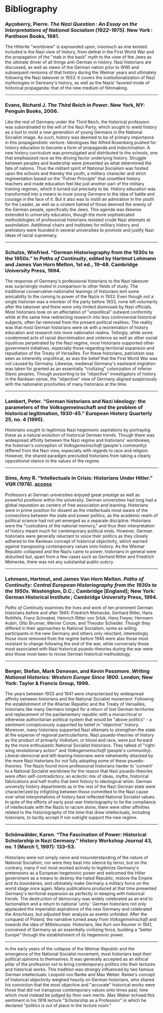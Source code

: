 # Bibliography
### Ayçoberry, Pierre. *The Nazi Question : An Essay on the Interpretations of National Socialism (1922-1975)*. New York : Pantheon Books, 1981.

The Hitlerite "worldview" is expounded upon, insomuch as one existed. Included is the Nazi view of history, from defeat in the First World War and the propagation of the "stab in the back" myth to the view of the Jews as the ultimate driver of all things anti-German in history. Nazi historians are discussed, as well as views of the German nation prior to WWI and subsequent revisions of that history during the Weimar years and ultimately following the Nazi takeover in 1933. It covers the institutionalization of Nazi mythologies in Germany's history, as well as the Nazis' favored mode of historical propaganda: that of the new medium of filmmaking.

---
### Evans, Richard J. *The Third Reich in Power*. New York, NY: Penguin Books, 2006. 

Like the rest of Germany under the Third Reich, the historical profession was subordinated to the will of the Nazi Party, which sought to wield history as a tool to mold a new generation of young Germans in the National Socialist image. As such, history was deemed to be of primary importance in this propagandistic venture. Ideologues like Alfred Rosenberg pushed for history education to become a form of propaganda and indoctrination. A new history curriculum was promulgated and distributed to the schools, one that emphasized race as the driving factor underlying history. Struggle between peoples and leadership were presented as what determined the fate of nations. Thus the militant spirit of National Socialism was foisted upon the schools and thereby the youth, a military character and strict regimentation based on the "Fuhrer Principle" that unsettled history teachers and made education feel like just another part of the military training regimen, which it turned out precisely to be. History education was transformed into a means to inure young Germans to the idea of battle and courage in the face of it. But it also was to instill an admiration in the youth for the Leader, as well as a virulent hatred of those deemed the enemy of the German people, specifically the Jews. This agenda was likewise extended to university education, though the more sophisticated methodologies of professional historians resisted crude Nazi attempts at assimilation. Additional chairs and institutes for military history and prehistory were founded in several universities to promote and justify Nazi ideas of racial supremacy.

---
### Schulze, Winfried. “German Historiography from the 1930s to the 1950s.” In *Paths of Continuity*, edited by Hartmut Lehmann and James Van Horn Melton, 1st ed., 19–48. Cambridge University Press, 1994.

The response of Germany's professional historians to the Nazi takeover was surprisingly muted in comparison to other fields of study. The traditional conservative-nationalist leanings of historians lent some amicability to the coming to power of the Nazis in 1933. Even though not a single historian was a member of the party before 1933, none left voluntarily after the takeover and there were only limited dismissals by Nazi officials. Most historians took on an affectation of "unpolitical" outward conformity while at the same time redirecting research into less controversial historical subjects, often far-removed from the present political realities. The reality was that most German historians were ok with a reorientation of history education and research into more nationalist realms. Tellingly, while some condemned acts of racial discrimination and violence as well as other social injustices perpetrated by the Nazi regime, most historians supported other government initiatives, especially those regarding territorial expansion and repudiation of the Treaty of Versailles. For these historians, patriotism was seen as inherently unpolitical, as was the belief that the First World War was not caused by Germany. Likewise, medieval Germany's eastward migration was taken for granted as an essentially "civilizing" colonization of inferior Slavic peoples. Though purporting to be "objective" investigators of history in the Rankean sense, the "objective" view of Germany aligned suspiciously with the nationalist proclivities of many historians at the time.

---
### Lambert, Peter. “German historians and Nazi ideology: the parameters of the Volksgemeinschaft and the problem of historical legitimation, 1930-45.” European History Quarterly 25, no. 4 (1995).

Historians sought to legitimize Nazi hegemonic aspirations by portraying these as a natural evolution of historical German trends. Though there was widespread affinity between the Nazi regime and historians' worldviews, the historian's conception of *Volksgemeinschaft* (people's community) differed from the Nazi view, especially with regards to race and religion. However, the shared paradigm precluded historians from taking a clearly oppositional stance to the values of the regime.

---
### Sims, Amy R. “Intellectuals In Crisis: Historians Under Hitler.” VQR (1978). [access](https://www.vqronline.org/essay/intellectuals-crisis-historians-under-hitler)

Professors at German universities enjoyed great prestige as well as powerful positions within the university. German universities had long had a global reputation as centers of free association and learning. Historians were in prime position for dissent as the intellectuals most aware of the connections between the state and power politics, as the academic realm of political science had not yet emerged as a separate discipline. Historians were the "custodians of the national memory," and thus their interpretation of history meant much for contemporary political ends. However, German historians were generally reluctant to voice their politics as they closely adhered to the Rankean concept of historical objectivity, which warned against transposing contemporary values onto history. As the Wiemar Republic collapsed and the Nazis came to power, historians in general were disturbed but, apart from a few cases such as Gerhard Ritter and Friedrich Meinecke, there was not any substantial public outcry.

---
### Lehmann, Hartmut, and James Van Horn Melton. *Paths of Continuity: Central European Historiography from the 1930s to the 1950s*. Washington, D.C.; Cambridge [England]; New York: German Historical Institute ; Cambridge University Press, 1994.

*Paths of Continuity* examines the lives and work of ten prominent German historians before and after 1945: Friedrich Meinecke, Gerhard Ritter, Hans Rothfels, Franz Schnabel, Heinrich Ritter von Srbik, Hans Freyer, Hermann Aubin, Otto Brunner, Werner Conze, and Theodor Schieder. Though they differed in their approaches to National Socialism, some as willing participants in the new Germany and others only reluctant, interestingly those most removed from the regime before 1945 were also those most resistant to change following the end of the war, while conversely those most associated with Nazi historical psuedo-theories during the war were also those most keen to revise German historical methodology.

---
### Berger, Stefan, Mark Donovan, and Kevin Passmore. *Writing National Histories: Western Europe Since 1800*. London; New York: Taylor & Francis Group, 1999.

The years between 1933 and 1941 were characterized by widespread affinity between historians and the National Socialist movement. Following the establishment of the Wiemar Republic and the Treaty of Versailles, historians like many Germans longed for a return of lost German territories and replacement of the parliamentary republic with a monarchical or otherwise authoritarian political system that would be "above politics" - a sentiment conspicuously supported by belief in "objective" history. Moreover, many historians supported Nazi attempts to strengthen the state at the expense of regional particularlisms. Nazi psuedo-theories of history as the product of primarily *Volkstum*, or blood and race, were put forward by the more enthusiastic National Socialist historians. They talked of "right-wing revolutionary action" and *Volksgemeinschaft* (people's community). Liberal-democrat and left-leaning historians were vehemently attacked by the more Nazi historians for not fully adopting some of these psuedo-theories. The Nazis found more professional historians harder to 'convert' to a National Socialist worldview for the reason that Nazi psuedo-theories were often self-contradictory, an eclectic mix of ideas, myths, historical fabrications and half-truths that bent history to ideological whim. German university history departments as in the rest of the Nazi German state were characterized by infighting between those committed to the Nazi cause over what interpretations of history best reflected National Socialist values. In spite of the efforts of early post-war historiography to tie the compliance of intellectuals with the Nazis to racism alone, there were other affinities related to the historiography of the time that drew intellectuals, including historians, to tacitly accept if not outright support the new regime.

---
### Schönwälder, Karen. “The Fascination of Power: Historical Scholarship in Nazi Germany.” History Workshop Journal 43, no. 1 (March 1, 1997): 133–53.

Historians were not simply naive and misunderstanding of the nature of National Socialism, nor were they beat into silence by terror, but on the contrary, many if not most worked actively to legitimize Germany's pretensions as a European hegemonic power and welcomed the Hitler government as a means to destroy the hated Republic, restore the Empire and its boundaries, and ultimately make Germany a military force on the world stage once again. Many publications produced at that time presented Germany's territorial expansion as perfectly in-keeping with historical trends. The destruction of democracy was widely celebrated as an end to factionalism and a return to national 'unity.' German historians not only applauded the imperialist aspirations of the new Germany and celebrated the *Anschluss*, but adjusted their analysis as events unfolded. After the conquest of Poland, the narrative turned away from *Volksgemeinschaft* and towards the idea of *Mitteleuropa.* Historians, like Kurt von Raumer in 1941, conceived of Germany as an essentially civilizing force, building a "better Europe" through the establishment of its hegemonic power.

---

In the early years of the collapse of the Weimar Republic and the emergence of the National Socialist movement, most historians kept their political opinions to themselves. It was generally accepted as an ethical pillar of the profession not to bring contemporary politics into their lectures and historical works. This tradition was strongly influenced by two famous German intellectuals: Leopold von Ranke and Max Weber. Ranke's concept of historical objectivity weighed heavily on German historians, who shared his conviction that the most objective and "accurate" historical works were those that did not transpose contemporary values onto times past, time which must instead be judged by their own merits. Max Weber echoed this sentiment in his 1918 lecture "Scholarship as a Profession" in which he declared "politics is out of place in the lecture room."
